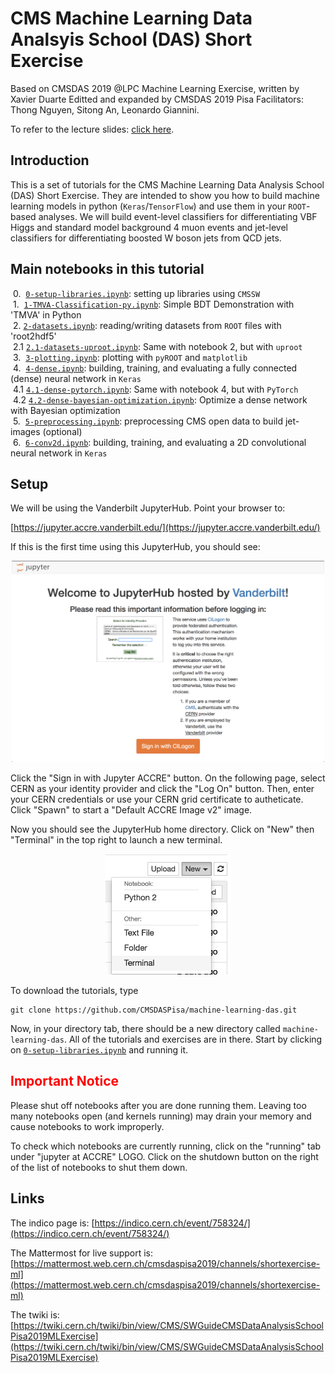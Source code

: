 # CMS Machine Learning Data Analsyis School (DAS) Short Exercise


Based on CMSDAS 2019 @LPC Machine Learning Exercise, written by Xavier Duarte
Editted and expanded by CMSDAS 2019 Pisa Facilitators: Thong Nguyen, Sitong An, Leonardo Giannini.

To refer to the lecture slides: [click here](ML_CMSDASPisa.pdf).

## Introduction

This is a set of tutorials for the CMS Machine Learning Data Analysis School (DAS) Short Exercise. They are intended to show you how to build machine learning models in python (`Keras`/`TensorFlow`) and use them in your `ROOT`-based analyses. We will build event-level classifiers for differentiating VBF Higgs and standard model background 4 muon events and jet-level classifiers for differentiating boosted W boson jets from QCD jets.

## Main notebooks in this tutorial

 &nbsp;0. &nbsp;[`0-setup-libraries.ipynb`](0-setup-libraries.ipynb): setting up libraries using `CMSSW`  
 &nbsp;1. &nbsp;[`1-TMVA-Classification-py.ipynb`](1-TMVA-Classification-py.ipynb): Simple BDT Demonstration with 'TMVA' in Python  
 &nbsp;2.  [`2-datasets.ipynb`](2-datasets.ipynb): reading/writing datasets from `ROOT` files with 'root2hdf5'  
 &nbsp;2.1 [`2.1-datasets-uproot.ipynb`](2.1-datasets-uproot.ipynb): Same with notebook 2, but with `uproot`  
 &nbsp;3. &nbsp;[`3-plotting.ipynb`](3-plotting.ipynb): plotting with `pyROOT` and `matplotlib`  
 &nbsp;4. &nbsp;[`4-dense.ipynb`](4-dense.ipynb): building, training, and evaluating a fully connected (dense) neural network in `Keras`  
 &nbsp;4.1 [`4.1-dense-pytorch.ipynb`](4.1-dense-pytorch.ipynb): Same with notebook 4, but with `PyTorch`  
 &nbsp;4.2 [`4.2-dense-bayesian-optimization.ipynb`](4.2-dense-bayesian-optimization.ipynb): Optimize a dense network with Bayesian optimization  
 &nbsp;5. &nbsp;[`5-preprocessing.ipynb`](5-preprocessing.ipynb): preprocessing CMS open data to build jet-images (optional)  
 &nbsp;6. &nbsp;[`6-conv2d.ipynb`](6-conv2d.ipynb): building, training, and evaluating a 2D convolutional neural network in `Keras`  

## Setup

We will be using the Vanderbilt JupyterHub. Point your browser to:

[https://jupyter.accre.vanderbilt.edu/](https://jupyter.accre.vanderbilt.edu/)

If this is the first time using this JupyterHub, you should see:

<p align="center">
  <img src="vanderbilt.png" width="500"/>
</p>

Click the "Sign in with Jupyter ACCRE" button. On the following page, select CERN as your identity provider and click the "Log On" button. Then, enter your CERN credentials or use your CERN grid certificate to autheticate. Click "Spawn" to start a "Default ACCRE Image v2" image.

Now you should see the JupyterHub home directory. Click on "New" then "Terminal" in the top right to launch a new terminal.

<p align="center">
  <img src="new_terminal.png" width="200"/>
</p>

To download the tutorials, type

```
git clone https://github.com/CMSDASPisa/machine-learning-das.git
```

Now, in your directory tab, there should be a new directory called `machine-learning-das`. All of the tutorials and exercises are in there. Start by clicking on [`0-setup-libraries.ipynb`](0-setup-libraries.ipynb) and running it.

## <span style="color:red">Important Notice</span>

Please shut off notebooks after you are done running them. Leaving too many notebooks open (and kernels running) may drain your memory and cause notebooks to work improperly.

To check which notebooks are currently running, click on the "running" tab under "jupyter at ACCRE" LOGO. Click on the shutdown button on the right of the list of notebooks to shut them down.


## Links

The indico page is: [https://indico.cern.ch/event/758324/](https://indico.cern.ch/event/758324/)

The Mattermost for live support is: [https://mattermost.web.cern.ch/cmsdaspisa2019/channels/shortexercise-ml](https://mattermost.web.cern.ch/cmsdaspisa2019/channels/shortexercise-ml)

The twiki is: [https://twiki.cern.ch/twiki/bin/view/CMS/SWGuideCMSDataAnalysisSchoolPisa2019MLExercise](https://twiki.cern.ch/twiki/bin/view/CMS/SWGuideCMSDataAnalysisSchoolPisa2019MLExercise)
